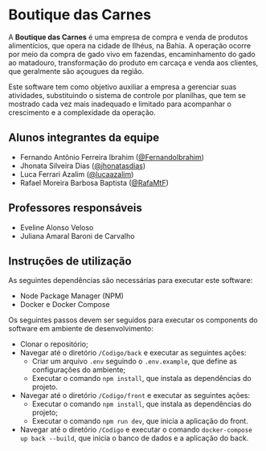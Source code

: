 # Boutique das Carnes

A **Boutique das Carnes** é uma empresa de compra e venda de produtos alimentícios, que opera na cidade de Ilhéus, na Bahia. A operação ocorre por meio da compra de gado vivo em fazendas, encaminhamento do gado ao matadouro, transformação do produto em carcaça e venda aos clientes, que geralmente são açougues da região.

Este software tem como objetivo auxiliar a empresa a gerenciar suas atividades, substituindo o sistema de controle por planilhas, que tem se mostrado cada vez mais inadequado e limitado para acompanhar o crescimento e a complexidade da operação.

## Alunos integrantes da equipe

- Fernando Antônio Ferreira Ibrahim ([@FernandoIbrahim](https://github.com/FernandoIbrahim))
- Jhonata Silveira Dias ([@jhonatasdias](https://github.com/jhonatasdias))
- Luca Ferrari Azalim ([@lucaazalim](https://github.com/lucaazalim))
- Rafael Moreira Barbosa Baptista ([@RafaMtF](https://github.com/RafaMtF))

## Professores responsáveis

- Eveline Alonso Veloso
- Juliana Amaral Baroni de Carvalho

## Instruções de utilização

As seguintes dependências são necessárias para executar este software:

- Node Package Manager (NPM)
- Docker e Docker Compose

Os seguintes passos devem ser seguidos para executar os components do software em ambiente de desenvolvimento:

- Clonar o repositório;
- Navegar até o diretório `/Codigo/back` e executar as seguintes ações:
  - Criar um arquivo `.env` seguindo o `.env.example`, que define as configurações do ambiente;
  - Executar o comando `npm install`, que instala as dependências do projeto.
- Navegar até o diretório `/Codigo/front` e executar as seguintes ações:
  - Executar o comando `npm install`, que instala as dependências do projeto;
  - Executar o comando `npm run dev`, que inicia a aplicação do front.
- Navegar até o diretório `/Codigo` e executar o comando `docker-compose up back --build`, que inicia o banco de dados e a aplicação do back.
